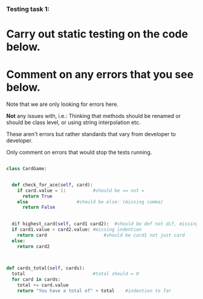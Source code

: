 ### Testing task 1:

# Carry out static testing on the code below.
# Comment on any errors that you see below.

Note that we are only looking for errors here.

**Not** any issues with, i.e.: 
Thinking that methods should be renamed or should be class level, or using string interpolation etc. 

These aren't errors but rather standards that vary from developer to developer. 

Only comment on errors that would stop the tests running.

```python

class CardGame:


  def check_for_ace(self, card):
    if card.value = 1:          #should be == not =
      return True
    else                  #should be else: (missing comma)
      return False
   

  dif highest_card(self, card1 card2):  #should be def not dif, missing comma between card1, card2
  if card1.value > card2.value: #missing indention
    return card                     #should be card1 not just card
  else:
    return card2
  


def cards_total(self, cards):
  total                         #total should = 0
  for card in cards:
    total += card.value
    return "You have a total of" + total    #indention to far
  
```
